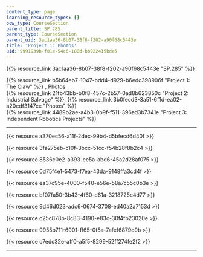 ```yaml
---
content_type: page
learning_resource_types: []
ocw_type: CourseSection
parent_title: SP.285
parent_type: CourseSection
parent_uid: 3ac1aa36-8b07-38f8-f202-a90f68c5443e
title: 'Project 1: Photos'
uid: 9991939b-f01e-54c6-180d-bb922415bde5
---
```


{{% resource_link 3ac1aa36-8b07-38f8-f202-a90f68c5443e "SP.285" %}}

{{% resource_link b5b64eb7-1047-bdd4-d929-b6edc398906f "Project 1: The Claw" %}} , Photos  
{{% resource_link 21fb43bb-b0f8-457c-2b57-0ad8b623850c "Project 2: Industrial Salvage" %}}, {{% resource_link 3b0fecd3-3a51-6f1d-ea02-a20cdf3147ce "Photos" %}}  
{{% resource_link 4489b2ae-a4b3-0b9f-f511-396ad3b7341e "Project 3: Independent Robotics Projects" %}}

* * *

{{< resource a370ec56-a11f-2dec-99b4-d5bfecd6d40f >}}

{{< resource 3fa275eb-c10f-3bcc-51cc-f54b28f8b2c4 >}}

{{< resource 8536c0e2-a393-ee5a-abd6-45a2d28af075 >}}

{{< resource 0d75f4e1-5473-f7ea-43da-9148ffa3cd4f >}}

{{< resource ea37c95e-4000-f540-e56e-58a7c55c0b3e >}}

{{< resource bf07fa50-3b43-4f60-d61a-3218725c4d77 >}}

{{< resource 9d46d023-adc6-0674-3708-ed40a2a7153d >}}

{{< resource c25c878b-8c83-4190-e83c-30f4fb23020e >}}

{{< resource 9955b711-6901-ff65-0f5a-7afef6879d9b >}}

{{< resource c7edc32e-aff0-a5f5-8299-52ff274fe2f2 >}}

* * *